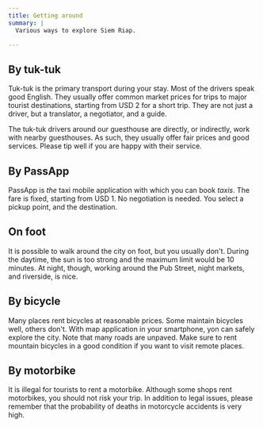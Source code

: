 ```yaml
---
title: Getting around
summary: |
  Various ways to explore Siem Riap.

---
```


## By tuk-tuk

Tuk-tuk is the primary transport during your stay. Most of the drivers speak
good English. They usually offer common market prices for trips to major
tourist destinations, starting from USD 2 for a short trip. They are not just
a driver, but a translator, a negotiator, and a guide.

The tuk-tuk drivers around our guesthouse are directly, or indirectly, work
with nearby guesthouses. As such, they usually offer fair prices and good
services. Please tip well if you are happy with their service.

## By PassApp

PassApp is _the_ taxi mobile application with which you can book _taxis_. The
fare is fixed, starting from USD 1. No negotiation is needed. You select a
pickup point, and the destination.

## On foot

It is possible to walk around the city on foot, but you usually don't. During
the daytime, the sun is too strong and the maximum limit would be 10 minutes.
At night, though, working around the Pub Street, night markets, and riverside,
is nice.

## By bicycle

Many places rent bicycles at reasonable prices. Some maintain bicycles well,
others don't. With map application in your smartphone, yon can safely explore
the city. Note that many roads are unpaved. Make sure to rent mountain
bicycles in a good condition if you want to visit remote places.

## By motorbike

It is illegal for tourists to rent a motorbike. Although some shops rent
motorbikes, you should not risk your trip. In addition to legal issues, please
remember that the probability of deaths in motorcycle accidents is very high.
